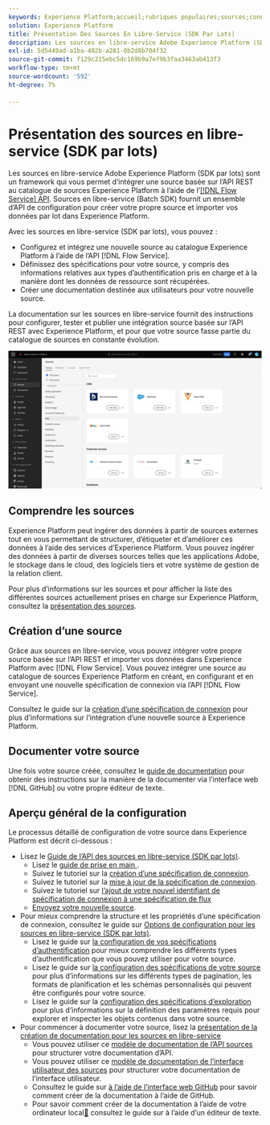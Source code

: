 ```yaml
---
keywords: Experience Platform;accueil;rubriques populaires;sources;connecteurs;connecteurs source;sdk sources;sdk;SDK
solution: Experience Platform
title: Présentation Des Sources En Libre-Service (SDK Par Lots)
description: Les sources en libre-service Adobe Experience Platform (SDK par lots) sont un ensemble d’API de configuration qui vous permettent d’intégrer une source basée sur l’API REST à l’aide de l’API Flow Service pour importer vos données dans Experience Platform.
exl-id: 5d5449ad-a1ba-402b-a281-0b2d8b704f32
source-git-commit: f129c215ebc5dc169b9a7ef9b3faa3463ab413f3
workflow-type: tm+mt
source-wordcount: '592'
ht-degree: 7%

---
```


# Présentation des sources en libre-service (SDK par lots)

Les sources en libre-service Adobe Experience Platform (SDK par lots) sont un framework qui vous permet d’intégrer une source basée sur l’API REST au catalogue de sources Experience Platform à l’aide de l’[[!DNL Flow Service] API](https://www.adobe.io/experience-platform-apis/references/flow-service/). Sources en libre-service (Batch SDK) fournit un ensemble d’API de configuration pour créer votre propre source et importer vos données par lot dans Experience Platform.

Avec les sources en libre-service (SDK par lots), vous pouvez :

* Configurez et intégrez une nouvelle source au catalogue Experience Platform à l’aide de l’API [!DNL Flow Service].
* Définissez des spécifications pour votre source, y compris des informations relatives aux types d’authentification pris en charge et à la manière dont les données de ressource sont récupérées.
* Créer une documentation destinée aux utilisateurs pour votre nouvelle source.

La documentation sur les sources en libre-service fournit des instructions pour configurer, tester et publier une intégration source basée sur l’API REST avec Experience Platform, et pour que votre source fasse partie du catalogue de sources en constante évolution.

![catalogue](./assets/catalog.png)

## Comprendre les sources

Experience Platform peut ingérer des données à partir de sources externes tout en vous permettant de structurer, d’étiqueter et d’améliorer ces données à l’aide des services d’Experience Platform. Vous pouvez ingérer des données à partir de diverses sources telles que les applications Adobe, le stockage dans le cloud, des logiciels tiers et votre système de gestion de la relation client.

Pour plus d’informations sur les sources et pour afficher la liste des différentes sources actuellement prises en charge sur Experience Platform, consultez la [présentation des sources](../home.md).

## Création d’une source

Grâce aux sources en libre-service, vous pouvez intégrer votre propre source basée sur l’API REST et importer vos données dans Experience Platform avec [!DNL Flow Service]. Vous pouvez intégrer une source au catalogue de sources Experience Platform en créant, en configurant et en envoyant une nouvelle spécification de connexion via l’API [!DNL Flow Service].

Consultez le guide sur la [création d’une spécification de connexion](./api/api-overview.md) pour plus d’informations sur l’intégration d’une nouvelle source à Experience Platform.

## Documenter votre source

Une fois votre source créée, consultez le [guide de documentation](./documentation/doc-overview.md) pour obtenir des instructions sur la manière de la documenter via l’interface web [!DNL GitHub] ou votre propre éditeur de texte.

## Aperçu général de la configuration

Le processus détaillé de configuration de votre source dans Experience Platform est décrit ci-dessous :

* Lisez le [ Guide de l’API des sources en libre-service (SDK par lots)](./api/api-overview.md).
   * Lisez le [ guide de prise en main ](./api/getting-started.md).
   * Suivez le tutoriel sur la [création d’une spécification de connexion](./api/create.md).
   * Suivez le tutoriel sur la [mise à jour de la spécification de connexion](./api/update-connection-specs.md).
   * Suivez le tutoriel sur [l’ajout de votre nouvel identifiant de spécification de connexion à une spécification de flux](./api/update-flow-specs.md)
   * [Envoyez votre nouvelle source](./api/submit.md).
* Pour mieux comprendre la structure et les propriétés d’une spécification de connexion, consultez le guide sur [ Options de configuration pour les sources en libre-service (SDK par lots)](./config/config.md).
   * Lisez le guide sur [la configuration de vos spécifications d’authentification](./config/authspec.md) pour mieux comprendre les différents types d’authentification que vous pouvez utiliser pour votre source.
   * Lisez le guide sur [la configuration des spécifications de votre source](./config/sourcespec.md) pour plus d’informations sur les différents types de pagination, les formats de planification et les schémas personnalisés qui peuvent être configurés pour votre source.
   * Lisez le guide sur la [configuration des spécifications d’exploration](./config/explorespec.md) pour plus d’informations sur la définition des paramètres requis pour explorer et inspecter les objets contenus dans votre source.
* Pour commencer à documenter votre source, lisez la [présentation de la création de documentation pour les sources en libre-service](./documentation/doc-overview.md)
   * Vous pouvez utiliser ce [modèle de documentation de l’API sources](./documentation/template.md) pour structurer votre documentation d’API.
   * Vous pouvez utiliser ce [modèle de documentation de l’interface utilisateur des sources](./documentation/ui-template.md) pour structurer votre documentation de l’interface utilisateur.
   * Consultez le guide sur [à l’aide de l’interface web GitHub](./documentation/github.md) pour savoir comment créer de la documentation à l’aide de GitHub.
   * Pour savoir comment créer de la documentation à l’aide de votre ordinateur local[&#128279;](./documentation/text-editor.md) consultez le guide sur à l’aide d’un éditeur de texte.
